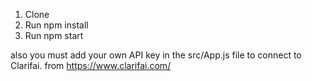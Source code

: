 1. Clone
2. Run npm install
3. Run npm start

also you must add your own API key in the src/App.js file to connect to Clarifai. from https://www.clarifai.com/

